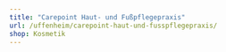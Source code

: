 ```yaml
---
title: "Carepoint Haut- und Fußpflegepraxis"
url: /uffenheim/carepoint-haut-und-fusspflegepraxis/
shop: Kosmetik
---
```

